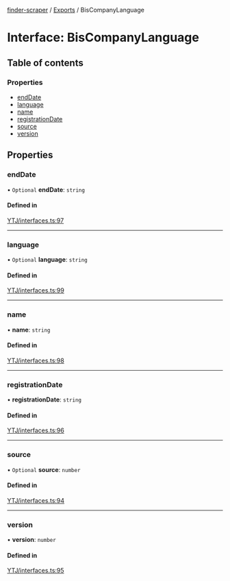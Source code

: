 [finder-scraper](../README.md) / [Exports](../modules.md) / BisCompanyLanguage

# Interface: BisCompanyLanguage

## Table of contents

### Properties

- [endDate](BisCompanyLanguage.md#enddate)
- [language](BisCompanyLanguage.md#language)
- [name](BisCompanyLanguage.md#name)
- [registrationDate](BisCompanyLanguage.md#registrationdate)
- [source](BisCompanyLanguage.md#source)
- [version](BisCompanyLanguage.md#version)

## Properties

### endDate

• `Optional` **endDate**: `string`

#### Defined in

[YTJ/interfaces.ts:97](https://github.com/launde/finder-scraper/blob/a5244be/src/YTJ/interfaces.ts#L97)

___

### language

• `Optional` **language**: `string`

#### Defined in

[YTJ/interfaces.ts:99](https://github.com/launde/finder-scraper/blob/a5244be/src/YTJ/interfaces.ts#L99)

___

### name

• **name**: `string`

#### Defined in

[YTJ/interfaces.ts:98](https://github.com/launde/finder-scraper/blob/a5244be/src/YTJ/interfaces.ts#L98)

___

### registrationDate

• **registrationDate**: `string`

#### Defined in

[YTJ/interfaces.ts:96](https://github.com/launde/finder-scraper/blob/a5244be/src/YTJ/interfaces.ts#L96)

___

### source

• `Optional` **source**: `number`

#### Defined in

[YTJ/interfaces.ts:94](https://github.com/launde/finder-scraper/blob/a5244be/src/YTJ/interfaces.ts#L94)

___

### version

• **version**: `number`

#### Defined in

[YTJ/interfaces.ts:95](https://github.com/launde/finder-scraper/blob/a5244be/src/YTJ/interfaces.ts#L95)
